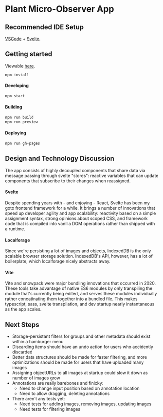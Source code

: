 # Plant Micro-Observer App

## Recommended IDE Setup

[VSCode](https://code.visualstudio.com/) + [Svelte](https://marketplace.visualstudio.com/items?itemName=svelte.svelte-vscode).

## Getting started

Viewable [here](https://michealparks.github.io/plant-micro-observer/).

```
npm install
```

#### Developing
```bash
npm start
```

#### Building
```bash
npm run build
npm run preview
```

#### Deploying
```bash
npm run gh-pages
```

## Design and Technology Discussion
The app consists of highly decoupled components that share data via message passing through svelte "stores": reactive variables that can update components that subscribe to their changes when reassigned.

#### Svelte
Despite spending years with - and enjoying - React, Svelte has been my goto frontend framework for a while. It brings a number of innovations that speed up developer agility and app scalability: reactivity based on a simple assignment syntax, strong opinions about scoped CSS, and framework code that is compiled into vanilla DOM operations rather than shipped with a runtime.

#### Localforage
Since we're persisting a lot of images and objects, IndexedDB is the only scalable browser storage solution. IndexedDB's API, however, has a lot of boilerplate, which localforage nicely abstracts away.

#### Vite
Vite and snowpack were major bundling innovations that occurred in 2020. These tools take advantage of native ES6 modules by only transpiling the module that's currently being edited, and serves these modules individually rather concatinating them together into a bundled file. This makes typescript, sass, svelte transpilation, and dev startup nearly instantaneous as the app scales.

## Next Steps
- Storage-persistant filters for groups and other metadata should exist within a hamburger menu
- Discarding items should have an undo action for users who accidently discarded
- Better data structures should be made for faster filtering, and more optimizations should be made for users that have uploaded many images
- Assigning objectURLs to all images at startup could slow it down as number of images grow
- Annotations are really barebones and finicky:
	- Need to change input position based on annotation location
	- Need to allow dragging, deleting annotations
- There aren't any tests yet:
	- Need tests for adding images, removing images, updating images
	- Need tests for filtering images